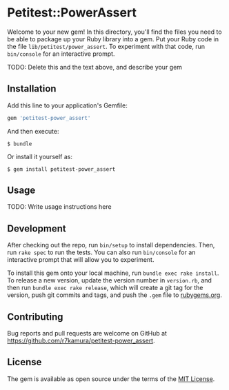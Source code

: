 # Petitest::PowerAssert

Welcome to your new gem! In this directory, you'll find the files you need to be able to package up your Ruby library into a gem. Put your Ruby code in the file `lib/petitest/power_assert`. To experiment with that code, run `bin/console` for an interactive prompt.

TODO: Delete this and the text above, and describe your gem

## Installation

Add this line to your application's Gemfile:

```ruby
gem 'petitest-power_assert'
```

And then execute:

    $ bundle

Or install it yourself as:

    $ gem install petitest-power_assert

## Usage

TODO: Write usage instructions here

## Development

After checking out the repo, run `bin/setup` to install dependencies. Then, run `rake spec` to run the tests. You can also run `bin/console` for an interactive prompt that will allow you to experiment.

To install this gem onto your local machine, run `bundle exec rake install`. To release a new version, update the version number in `version.rb`, and then run `bundle exec rake release`, which will create a git tag for the version, push git commits and tags, and push the `.gem` file to [rubygems.org](https://rubygems.org).

## Contributing

Bug reports and pull requests are welcome on GitHub at https://github.com/r7kamura/petitest-power_assert.


## License

The gem is available as open source under the terms of the [MIT License](http://opensource.org/licenses/MIT).

